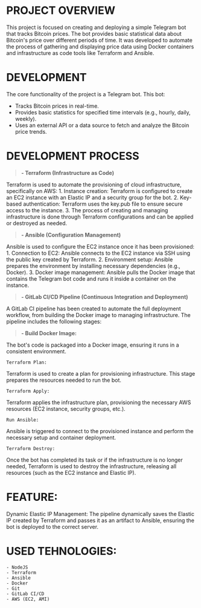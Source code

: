# PROJECT OVERVIEW  
This project is focused on creating and deploying a simple Telegram bot that tracks Bitcoin prices. The bot provides basic statistical data about Bitcoin's price over different periods of time. It was developed to automate the process of gathering and displaying price data using Docker containers and infrastructure as code tools like Terraform and Ansible.

# DEVELOPMENT 
The core functionality of the project is a Telegram bot. This bot:
 - Tracks Bitcoin prices in real-time.
 - Provides basic statistics for specified time intervals (e.g., hourly, daily, weekly).
 - Uses an external API or a data source to fetch and analyze the Bitcoin price trends.

# DEVELOPMENT PROCESS   
 <blockquote>
<strong> - Terraform (Infrastructure as Code) </strong> 
</blockquote>
Terraform is used to automate the provisioning of cloud infrastructure, specifically on AWS:
1. Instance creation: Terraform is configured to create an EC2 instance with an Elastic IP and a security group for the bot.
2. Key-based authentication: Terraform uses the key.pub file to ensure secure access to the instance.
3. The process of creating and managing infrastructure is done through Terraform configurations and can be applied or destroyed as needed.

 <blockquote>
<strong> - Ansible (Configuration Management) </strong> 
</blockquote>
Ansible is used to configure the EC2 instance once it has been provisioned:
1. Connection to EC2: Ansible connects to the EC2 instance via SSH using the public key created by Terraform.
2. Environment setup: Ansible prepares the environment by installing necessary dependencies (e.g., Docker).
3. Docker image management: Ansible pulls the Docker image that contains the Telegram bot code and runs it inside a container on the instance.

  <blockquote>
<strong> - GitLab CI/CD Pipeline (Continuous Integration and Deployment) </strong> 
</blockquote>       
A GitLab CI pipeline has been created to automate the full deployment workflow, from building the Docker image to managing infrastructure. The pipeline includes the following stages:

  <blockquote>
<strong> -   Build Docker Image: </strong> 
</blockquote> 
The bot's code is packaged into a Docker image, ensuring it runs in a consistent environment.

    Terraform Plan:
Terraform is used to create a plan for provisioning infrastructure. This stage prepares the resources needed to run the bot.

    Terraform Apply:
Terraform applies the infrastructure plan, provisioning the necessary AWS resources (EC2 instance, security groups, etc.).

    Run Ansible:
Ansible is triggered to connect to the provisioned instance and perform the necessary setup and container deployment.

    Terraform Destroy:
Once the bot has completed its task or if the infrastructure is no longer needed, Terraform is used to destroy the infrastructure, releasing all resources (such as the EC2 instance and Elastic IP).

# FEATURE: 
Dynamic Elastic IP Management: The pipeline dynamically saves the Elastic IP created by Terraform and passes it as an artifact to Ansible, ensuring the bot is deployed to the correct server. 


# USED TEHNOLOGIES:  
    - NodeJS
    - Terraform  
    - Ansible
    - Docker
    - Git  
    - GitLab CI/CD  
    - AWS (EC2, AMI)  
